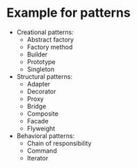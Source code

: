 # Example for patterns
- Creational patterns:
  - Abstract factory
  - Factory method
  - Builder
  - Prototype
  - Singleton
- Structural patterns:
  - Adapter
  - Decorator
  - Proxy
  - Bridge
  - Composite
  - Facade
  - Flyweight
- Behavioral patterns:
  - Chain of responsibility
  - Command
  - Iterator
